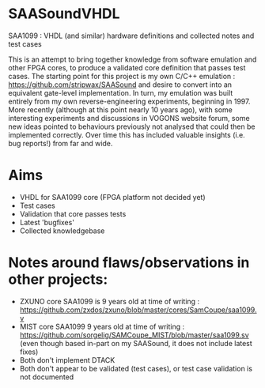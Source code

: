 # SAASoundVHDL
SAA1099 : VHDL (and similar) hardware definitions and collected notes and test cases

This is an attempt to bring together knowledge from software emulation and other FPGA cores, to produce a validated core definition that passes test cases.
The starting point for this project is my own C/C++ emulation : https://github.com/stripwax/SAASound
and desire to convert into an equivalent gate-level implementation.  In turn, my emulation was built entirely from my own reverse-engineering experiments, beginning in 1997.
More recently (although at this point nearly 10 years ago), with some interesting experiments and discussions in VOGONS website forum, some new ideas pointed to behaviours
previously not analysed that could then be implemented correctly.  Over time this has included valuable insights (i.e. bug reports!) from far and wide.

# Aims
* VHDL for SAA1099 core (FPGA platform not decided yet)
* Test cases
* Validation that core passes tests
* Latest 'bugfixes'
* Collected knowledgebase


# Notes around flaws/observations in other projects:

* ZXUNO core SAA1099 is 9 years old at time of writing : https://github.com/zxdos/zxuno/blob/master/cores/SamCoupe/saa1099.v
* MIST core SAA1099 9 years old at time of writing : https://github.com/sorgelig/SAMCoupe_MIST/blob/master/saa1099.sv  (even though based in-part on my SAASound, it does not include latest fixes)
* Both don't implement DTACK
* Both don't appear to be validated (test cases), or test case validation is not documented

